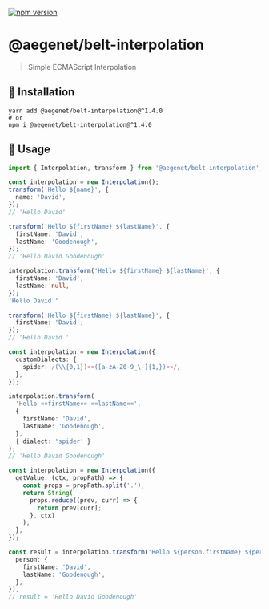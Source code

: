 [![npm version](https://img.shields.io/npm/v/@aegenet/belt-interpolation.svg)](https://www.npmjs.com/package/@aegenet/belt-interpolation)
<br>

# @aegenet/belt-interpolation

> Simple ECMAScript Interpolation

## 💾 Installation

```shell
yarn add @aegenet/belt-interpolation@^1.4.0
# or
npm i @aegenet/belt-interpolation@^1.4.0
```

## 📝 Usage

```typescript
import { Interpolation, transform } from '@aegenet/belt-interpolation';

const interpolation = new Interpolation();
transform('Hello ${name}', {
  name: 'David',
});
// 'Hello David'
```

```typescript
transform('Hello ${firstName} ${lastName}', {
  firstName: 'David',
  lastName: 'Goodenough',
});
// 'Hello David Goodenough'
```

```typescript
interpolation.transform('Hello ${firstName} ${lastName}', {
  firstName: 'David',
  lastName: null,
});
'Hello David '
```

```typescript
transform('Hello ${firstName} ${lastName}', {
  firstName: 'David',
});
// 'Hello David '
```

```typescript
const interpolation = new Interpolation({
  customDialects: {
    spider: /(\\{0,1})¤¤([a-zA-Z0-9_\-]{1,})¤¤/,
  },
});

interpolation.transform(
  'Hello ¤¤firstName¤¤ ¤¤lastName¤¤',
  {
    firstName: 'David',
    lastName: 'Goodenough',
  },
  { dialect: 'spider' }
);
// 'Hello David Goodenough'
```

```typescript
const interpolation = new Interpolation({
  getValue: (ctx, propPath) => {
    const props = propPath.split('.');
    return String(
      props.reduce((prev, curr) => {
        return prev[curr];
      }, ctx)
    );
  },
});

const result = interpolation.transform('Hello ${person.firstName} ${person.lastName}', {
  person: {
    firstName: 'David',
    lastName: 'Goodenough',
  },
}),
// result = 'Hello David Goodenough'
```
